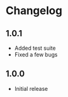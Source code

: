 Changelog
=========

1.0.1
-----
-   Added test suite
-   Fixed a few bugs

1.0.0
-----
-   Initial release
